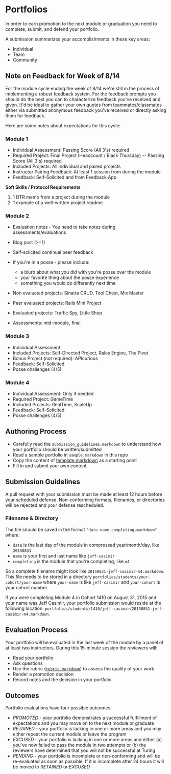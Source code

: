 # Portfolios

In order to earn promotion to the next module or graduation you need to complete,
submit, and defend your portfolio.

A submission summarizes your accomplishments in these key areas:

* Individual
* Team
* Community

## Note on Feedback for Week of 8/14

For the module cycle ending the week of 8/14 we're still in the process of
implementing a robust feedback system. For the feedback prompts you should do
the best you can to characterize feedback you've received and given. It'd be
ideal to gather your own quotes from teammates/classmates either via submitted
anonymous feedback you've received or directly asking them for feedback.

Here are some notes about expectations for this cycle:

### Module 1

* Individual Assessment: Passing Score (All 3's) required
* Required Project: Final Project (Headcount / Black Thursday) -- Passing Score (All 3's) required
* Included Projects: All individual and paired projects
* Instructor Pairing Feedback: At least 1 session from during the module
* Feedback: Self-Solicited and from Feedback App

__Soft Skills / Protocol Requirements__

1. 1 DTR memo from a project during the module
2. 1 example of a well-written project readme

### Module 2

* Evaluation notes - You need to take notes during assessments/evaluations
* Blog post (>=1)
* Self-solicited continual peer feedback
* If you're in a posse - please include:
  * a blurb about what you did with you're posse over the module
  * your favorite thing about the posse experience
  * something you would do differently next time
  
* Non evaluated projects: Sinatra CRUD, Tool Chest, Mix Master
* Peer evaluated projects:  Rails Mini Project
* Evaluated projects: Traffic Spy, Little Shop
* Assessments: mid-module, final

### Module 3

* Individual Assessment
* Included Projects: Self-Directed Project, Rales Engine, The Pivot
* Bonus Project (not required): APIcurious
* Feedback: Self-Solicited
* Posse challenges (4/5)

### Module 4

* Individual Assessment: Only if needed
* Required Project: GameTime
* Included Projects: RealTime, ScaleUp
* Feedback: Self-Solicited
* Posse challenges (4/5)

## Authoring Process

* Carefully read the `submission_guidelines.markdown` to understand how your
portfolio should be written/submitted
* Read a sample portfolio in `sample.markdown` in this repo
* Copy the content of [template.markdown](https://github.com/turingschool/portfolios/blob/master/template.markdown) as a starting point
* Fill in and submit your own content.

## Submission Guidelines

A pull request with your submission must be made at least 12 hours before your
scheduled defense. Non-conforming formats, filenames, or directories will be
rejected and your defense rescheduled.

### Filename & Directory

The file should be
saved in the format `"date-name-completing.markdown"` where:

* `date` is the last day of the module in compressed year/month/day, like `20150831`
* `name` is your first and last name like `jeff-casimir`
* `completing` is the module that you're completing, like `m4`

So a complete filename might look like `20150831-jeff-casimir-m4.markdown`. This
file needs to be stored in a directory `portfolios/students/your-cohort/your-name` where
`your-name` is like `jeff-casimir` and `your-cohort` is your cohort number.

If you were completing Module 4 in Cohort 1410 on August 31, 2015 and your name was Jeff Casimir, your portfolio submission would reside at the following location: `portfolios/students/1410/jeff-casimir/20150831-jeff-casimir-m4.markdown`.

## Evaluation Process

Your portfolio will be evaluated in the last week of the module by a panel of
at least two instructors. During this 15-minute session the reviewers will:

* Read your portfolio
* Ask questions
* Use the rubric ([`rubric.markdown`](https://github.com/turingschool/portfolios/blob/master/rubric.markdown)) to assess the quality of your work
* Render a promotion decision
* Record notes and the decision in your portfolio

## Outcomes

Portfolio evaluations have four possible outcomes:

* *PROMOTED* - your portfolio demonstrates a successful fulfillment of expectations
and you may move on to the next module or graduate
* *RETAINED* - your portfolio is lacking in one or more areas and you may either
repeat the current module or leave the program
* *EXCUSED* - your portfolio is lacking in one or more areas and either (a) you've
now failed to pass the module in two attempts or (b) the reviewers have determined
that you will not be successful at Turing
* *PENDING* - your portfolio is incomplete or non-conforming and will be re-evaluated
as soon as possible. If it is incomplete after 24 hours it will be moved to *RETAINED* or *EXCUSED*
